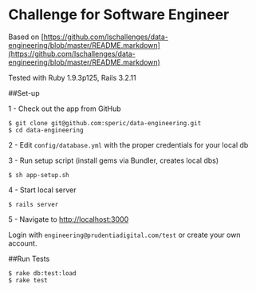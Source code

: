 # Challenge for Software Engineer
Based on [https://github.com/lschallenges/data-engineering/blob/master/README.markdown](https://github.com/lschallenges/data-engineering/blob/master/README.markdown)

Tested with Ruby 1.9.3p125, Rails 3.2.11

##Set-up

1 - Check out the app from GitHub
```
$ git clone git@github.com:speric/data-engineering.git
$ cd data-engineering
```
2 - Edit `config/database.yml` with the proper credentials for your local db

3 - Run setup script (install gems via Bundler, creates local dbs)
```
$ sh app-setup.sh
```
4 - Start local server
```
$ rails server
```
5 - Navigate to [http://localhost:3000](http://localhost:3000)

Login with `engineering@prudentiadigital.com/test` or create your own account.

##Run Tests
```
$ rake db:test:load
$ rake test
```